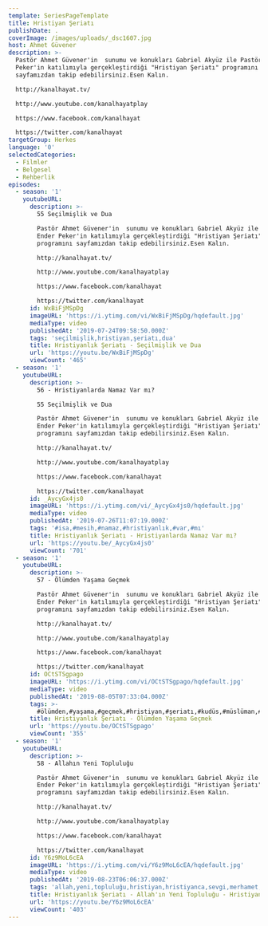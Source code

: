 ```yaml
---
template: SeriesPageTemplate
title: Hristiyan Şeriatı
publishDate: .
coverImage: /images/uploads/_dsc1607.jpg
host: Ahmet Güvener
description: >-
  Pastör Ahmet Güvener'in  sunumu ve konukları Gabriel Akyüz ile Pastör Ender
  Peker'in katılımıyla gerçekleştirdiği "Hristiyan Şeriatı" programını
  sayfamızdan takip edebilirsiniz.Esen Kalın.

  http://kanalhayat.tv/

  http://www.youtube.com/kanalhayatplay

  https://www.facebook.com/kanalhayat

  https://twitter.com/kanalhayat
targetGroup: Herkes
language: '0'
selectedCategories:
  - Filmler
  - Belgesel
  - Rehberlik
episodes:
  - season: '1'
    youtubeURL:
      description: >-
        55 Seçilmişlik ve Dua

        Pastör Ahmet Güvener'in  sunumu ve konukları Gabriel Akyüz ile Pastör
        Ender Peker'in katılımıyla gerçekleştirdiği "Hristiyan Şeriatı"
        programını sayfamızdan takip edebilirsiniz.Esen Kalın.

        http://kanalhayat.tv/

        http://www.youtube.com/kanalhayatplay

        https://www.facebook.com/kanalhayat

        https://twitter.com/kanalhayat
      id: WxBiFjMSpDg
      imageURL: 'https://i.ytimg.com/vi/WxBiFjMSpDg/hqdefault.jpg'
      mediaType: video
      publishedAt: '2019-07-24T09:58:50.000Z'
      tags: 'seçilmişlik,hristiyan,şeriatı,dua'
      title: Hristiyanlık Şeriatı - Seçilmişlik ve Dua
      url: 'https://youtu.be/WxBiFjMSpDg'
      viewCount: '465'
  - season: '1'
    youtubeURL:
      description: >-
        56 - Hristiyanlarda Namaz Var mı?

        55 Seçilmişlik ve Dua

        Pastör Ahmet Güvener'in  sunumu ve konukları Gabriel Akyüz ile Pastör
        Ender Peker'in katılımıyla gerçekleştirdiği "Hristiyan Şeriatı"
        programını sayfamızdan takip edebilirsiniz.Esen Kalın.

        http://kanalhayat.tv/

        http://www.youtube.com/kanalhayatplay

        https://www.facebook.com/kanalhayat

        https://twitter.com/kanalhayat
      id: _AycyGx4js0
      imageURL: 'https://i.ytimg.com/vi/_AycyGx4js0/hqdefault.jpg'
      mediaType: video
      publishedAt: '2019-07-26T11:07:19.000Z'
      tags: '#isa,#mesih,#namaz,#hristiyanlık,#var,#mı'
      title: Hristiyanlık Şeriatı - Hristiyanlarda Namaz Var mı?
      url: 'https://youtu.be/_AycyGx4js0'
      viewCount: '701'
  - season: '1'
    youtubeURL:
      description: >-
        57 - Ölümden Yaşama Geçmek

        Pastör Ahmet Güvener'in  sunumu ve konukları Gabriel Akyüz ile Pastör
        Ender Peker'in katılımıyla gerçekleştirdiği "Hristiyan Şeriatı"
        programını sayfamızdan takip edebilirsiniz.Esen Kalın.

        http://kanalhayat.tv/

        http://www.youtube.com/kanalhayatplay

        https://www.facebook.com/kanalhayat

        https://twitter.com/kanalhayat
      id: OCtSTSgpago
      imageURL: 'https://i.ytimg.com/vi/OCtSTSgpago/hqdefault.jpg'
      mediaType: video
      publishedAt: '2019-08-05T07:33:04.000Z'
      tags: >-
        #ölümden,#yaşama,#geçmek,#hristiyan,#şeriatı,#kudüs,#müslüman,#ahlak,#isa,#mesih
      title: Hristiyanlık Şeriatı - Ölümden Yaşama Geçmek
      url: 'https://youtu.be/OCtSTSgpago'
      viewCount: '355'
  - season: '1'
    youtubeURL:
      description: >-
        58 - Allahın Yeni Topluluğu

        Pastör Ahmet Güvener'in  sunumu ve konukları Gabriel Akyüz ile Pastör
        Ender Peker'in katılımıyla gerçekleştirdiği "Hristiyan Şeriatı"
        programını sayfamızdan takip edebilirsiniz.Esen Kalın.

        http://kanalhayat.tv/

        http://www.youtube.com/kanalhayatplay

        https://www.facebook.com/kanalhayat

        https://twitter.com/kanalhayat
      id: Y6z9MoL6cEA
      imageURL: 'https://i.ytimg.com/vi/Y6z9MoL6cEA/hqdefault.jpg'
      mediaType: video
      publishedAt: '2019-08-23T06:06:37.000Z'
      tags: 'allah,yeni,topluluğu,hristiyan,hristiyanca,sevgi,merhamet,lutüf,kilise'
      title: Hristiyanlık Şeriatı - Allah'ın Yeni Topluluğu - Hristiyan Şeriatı
      url: 'https://youtu.be/Y6z9MoL6cEA'
      viewCount: '403'
---
```


